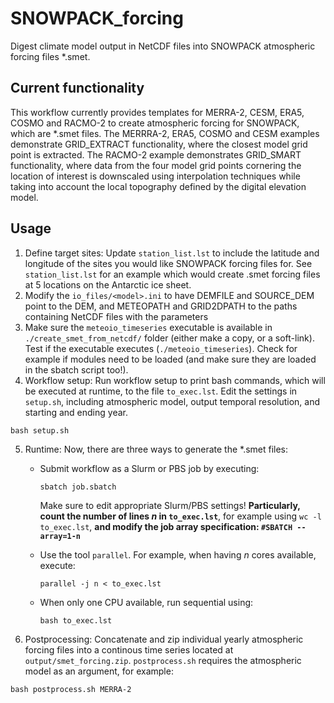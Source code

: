 # SNOWPACK_forcing
Digest climate model output in NetCDF files into SNOWPACK atmospheric forcing files \*.smet.

## Current functionality
This workflow currently provides templates for MERRA-2, CESM, ERA5, COSMO and RACMO-2 to create atmospheric forcing for SNOWPACK, which are \*.smet files. The MERRRA-2, ERA5, COSMO and CESM examples demonstrate GRID_EXTRACT functionality, where the closest model grid point is extracted. The RACMO-2 example demonstrates GRID_SMART functionality, where data from the four model grid points cornering the location of interest is downscaled using interpolation techniques while taking into account the local topography defined by the digital elevation model.

## Usage
1. Define target sites: Update `station_list.lst` to include the latitude and longitude of the sites you would like SNOWPACK forcing files for. See `station_list.lst` for an example which would create .smet forcing files at 5 locations on the Antarctic ice sheet.
2. Modify the `io_files/<model>.ini` to have DEMFILE and SOURCE_DEM point to the DEM, and METEOPATH and GRID2DPATH to the paths containing NetCDF files with the parameters
3. Make sure the `meteoio_timeseries` executable is available in `./create_smet_from_netcdf/` folder (either make a copy, or a soft-link). Test if the executable executes (`./meteoio_timeseries`). Check for example if modules need to be loaded (and make sure they are loaded in the sbatch script too!).
4. Workflow setup: Run workflow setup to print bash commands, which will be executed at runtime, to the file `to_exec.lst`. Edit the settings in `setup.sh`, including atmospheric model, output temporal resolution, and starting and ending year. 
```
bash setup.sh
```
5. Runtime: Now, there are three ways to generate the \*.smet files:
    - Submit workflow as a Slurm or PBS job by executing:

        ```sbatch job.sbatch```

        Make sure to edit appropriate Slurm/PBS settings! **Particularly, count the number of lines *n* in `to_exec.lst`**, for example using `wc -l to_exec.lst`, **and modify the job array specification: `#SBATCH --array=1-n`**
    - Use the tool `parallel`. For example, when having *n* cores available, execute:

        ```parallel -j n < to_exec.lst```

    - When only one CPU available, run sequential using:

        ```bash to_exec.lst```

6. Postprocessing: Concatenate and zip individual yearly atmospheric forcing files into a continous time series located at `output/smet_forcing.zip`. `postprocess.sh` requires the atmospheric model as an argument, for example:
```
bash postprocess.sh MERRA-2
```
